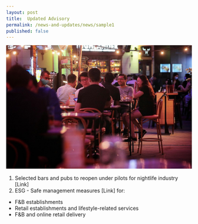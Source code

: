 ```yaml
---
layout: post
title:  Updated Advisory
permalink: /news-and-updates/news/sample1
published: false
---
```

![about us image](/images/ST_20200809_TFNIGHTLIFE_5875148.jpg)

1. Selected bars and pubs to reopen under pilots for nightlife industry [Link]
2. ESG - Safe management measures [Link] for:
- F&B establishments
- Retail establishments and lifestyle-related services
- F&B and online retail delivery
